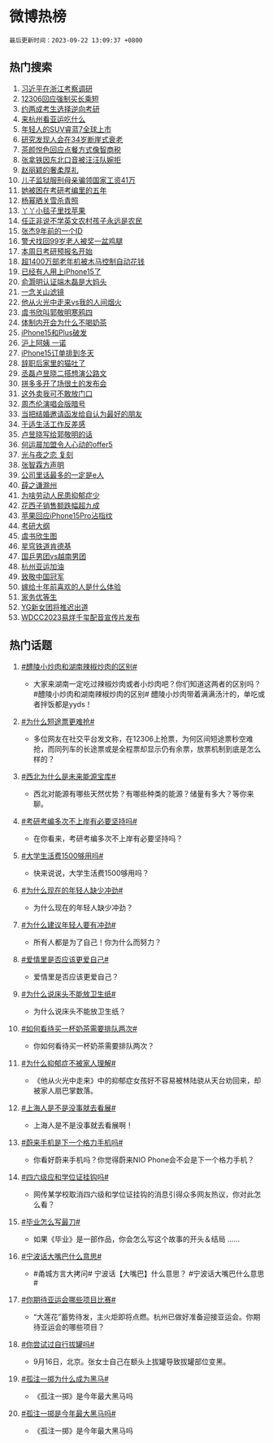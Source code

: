 # 微博热榜

`最后更新时间：2023-09-22 13:09:37 +0800`

## 热门搜索

1. [习近平在浙江考察调研](https://m.weibo.cn/search?containerid=100103type%3D1%26t%3D10%26q%3D%23%E4%B9%A0%E8%BF%91%E5%B9%B3%E5%9C%A8%E6%B5%99%E6%B1%9F%E8%80%83%E5%AF%9F%E8%B0%83%E7%A0%94%23&stream_entry_id=51&isnewpage=1&extparam=seat%3D1%26filter_type%3Drealtimehot%26q%3D%2523%25E4%25B9%25A0%25E8%25BF%2591%25E5%25B9%25B3%25E5%259C%25A8%25E6%25B5%2599%25E6%25B1%259F%25E8%2580%2583%25E5%25AF%259F%25E8%25B0%2583%25E7%25A0%2594%2523%26stream_entry_id%3D51%26dgr%3D0%26pos%3D0%26cate%3D10103%26c_type%3D51%26display_time%3D1695359376%26pre_seqid%3D1695359376412027379117)
1. [12306回应强制买长乘短](https://m.weibo.cn/search?containerid=100103type%3D1%26t%3D10%26q%3D%2312306%E5%9B%9E%E5%BA%94%E5%BC%BA%E5%88%B6%E4%B9%B0%E9%95%BF%E4%B9%98%E7%9F%AD%23&stream_entry_id=31&isnewpage=1&extparam=seat%3D1%26filter_type%3Drealtimehot%26flag%3D2%26cate%3D5001%26pos%3D0%26dgr%3D0%26c_type%3D31%26realpos%3D1%26lcate%3D5001%26stream_entry_id%3D31%26q%3D%252312306%25E5%259B%259E%25E5%25BA%2594%25E5%25BC%25BA%25E5%2588%25B6%25E4%25B9%25B0%25E9%2595%25BF%25E4%25B9%2598%25E7%259F%25AD%2523%26band_rank%3D1%26display_time%3D1695359376%26pre_seqid%3D1695359376412027379117)
1. [约两成考生选择逆向考研](https://m.weibo.cn/search?containerid=100103type%3D1%26t%3D10%26q%3D%23%E7%BA%A6%E4%B8%A4%E6%88%90%E8%80%83%E7%94%9F%E9%80%89%E6%8B%A9%E9%80%86%E5%90%91%E8%80%83%E7%A0%94%23&stream_entry_id=31&isnewpage=1&extparam=seat%3D1%26filter_type%3Drealtimehot%26flag%3D0%26cate%3D5001%26pos%3D1%26dgr%3D0%26c_type%3D31%26realpos%3D2%26lcate%3D5001%26stream_entry_id%3D31%26q%3D%2523%25E7%25BA%25A6%25E4%25B8%25A4%25E6%2588%2590%25E8%2580%2583%25E7%2594%259F%25E9%2580%2589%25E6%258B%25A9%25E9%2580%2586%25E5%2590%2591%25E8%2580%2583%25E7%25A0%2594%2523%26band_rank%3D2%26display_time%3D1695359376%26pre_seqid%3D1695359376412027379117)
1. [来杭州看亚运吃什么](https://m.weibo.cn/search?containerid=100103type%3D1%26t%3D10%26q%3D%23%E6%9D%A5%E6%9D%AD%E5%B7%9E%E7%9C%8B%E4%BA%9A%E8%BF%90%E5%90%83%E4%BB%80%E4%B9%88%23&stream_entry_id=31&isnewpage=1&extparam=seat%3D1%26filter_type%3Drealtimehot%26flag%3D0%26cate%3D5001%26pos%3D2%26dgr%3D0%26c_type%3D31%26realpos%3D3%26lcate%3D5001%26stream_entry_id%3D31%26q%3D%2523%25E6%259D%25A5%25E6%259D%25AD%25E5%25B7%259E%25E7%259C%258B%25E4%25BA%259A%25E8%25BF%2590%25E5%2590%2583%25E4%25BB%2580%25E4%25B9%2588%2523%26band_rank%3D3%26display_time%3D1695359376%26pre_seqid%3D1695359376412027379117)
1. [年轻人的SUV睿蓝7全球上市](https://m.weibo.cn/search?containerid=100103type%3D1%26t%3D10%26q%3D%23%E5%B9%B4%E8%BD%BB%E4%BA%BA%E7%9A%84SUV%E7%9D%BF%E8%93%9D7%E5%85%A8%E7%90%83%E4%B8%8A%E5%B8%82%23&stream_entry_id=31&isnewpage=1&extparam=seat%3D1%26filter_type%3Drealtimehot%26q%3D%2523%25E5%25B9%25B4%25E8%25BD%25BB%25E4%25BA%25BA%25E7%259A%2584SUV%25E7%259D%25BF%25E8%2593%259D7%25E5%2585%25A8%25E7%2590%2583%25E4%25B8%258A%25E5%25B8%2582%2523%26cate%3D5001%26is_ad_pos%3D1%26pos%3D3%26dgr%3D0%26c_type%3D31%26adid%3D204548%26lcate%3D5001%26topic_ad%3D1%26stream_entry_id%3D31%26band_rank%3D4%26display_time%3D1695359376%26pre_seqid%3D1695359376412027379117)
1. [研究发现人会在34岁断崖式衰老](https://m.weibo.cn/search?containerid=100103type%3D1%26t%3D10%26q%3D%23%E7%A0%94%E7%A9%B6%E5%8F%91%E7%8E%B0%E4%BA%BA%E4%BC%9A%E5%9C%A834%E5%B2%81%E6%96%AD%E5%B4%96%E5%BC%8F%E8%A1%B0%E8%80%81%23&stream_entry_id=31&isnewpage=1&extparam=seat%3D1%26filter_type%3Drealtimehot%26flag%3D1%26cate%3D5001%26pos%3D4%26dgr%3D0%26c_type%3D31%26realpos%3D4%26lcate%3D5001%26stream_entry_id%3D31%26q%3D%2523%25E7%25A0%2594%25E7%25A9%25B6%25E5%258F%2591%25E7%258E%25B0%25E4%25BA%25BA%25E4%25BC%259A%25E5%259C%25A834%25E5%25B2%2581%25E6%2596%25AD%25E5%25B4%2596%25E5%25BC%258F%25E8%25A1%25B0%25E8%2580%2581%2523%26band_rank%3D4%26display_time%3D1695359376%26pre_seqid%3D1695359376412027379117)
1. [茶颜悦色回应点餐方式像智商税](https://m.weibo.cn/search?containerid=100103type%3D1%26t%3D10%26q%3D%23%E8%8C%B6%E9%A2%9C%E6%82%A6%E8%89%B2%E5%9B%9E%E5%BA%94%E7%82%B9%E9%A4%90%E6%96%B9%E5%BC%8F%E5%83%8F%E6%99%BA%E5%95%86%E7%A8%8E%23&stream_entry_id=31&isnewpage=1&extparam=seat%3D1%26filter_type%3Drealtimehot%26flag%3D1%26cate%3D5001%26pos%3D5%26dgr%3D0%26c_type%3D31%26realpos%3D5%26lcate%3D5001%26stream_entry_id%3D31%26q%3D%2523%25E8%258C%25B6%25E9%25A2%259C%25E6%2582%25A6%25E8%2589%25B2%25E5%259B%259E%25E5%25BA%2594%25E7%2582%25B9%25E9%25A4%2590%25E6%2596%25B9%25E5%25BC%258F%25E5%2583%258F%25E6%2599%25BA%25E5%2595%2586%25E7%25A8%258E%2523%26band_rank%3D5%26display_time%3D1695359376%26pre_seqid%3D1695359376412027379117)
1. [张拿铁因东北口音被汪汪队婉拒](https://m.weibo.cn/search?containerid=100103type%3D1%26t%3D10%26q%3D%23%E5%BC%A0%E6%8B%BF%E9%93%81%E5%9B%A0%E4%B8%9C%E5%8C%97%E5%8F%A3%E9%9F%B3%E8%A2%AB%E6%B1%AA%E6%B1%AA%E9%98%9F%E5%A9%89%E6%8B%92%23&stream_entry_id=31&isnewpage=1&extparam=seat%3D1%26filter_type%3Drealtimehot%26flag%3D1%26cate%3D5001%26pos%3D6%26dgr%3D0%26c_type%3D31%26realpos%3D6%26lcate%3D5001%26stream_entry_id%3D31%26q%3D%2523%25E5%25BC%25A0%25E6%258B%25BF%25E9%2593%2581%25E5%259B%25A0%25E4%25B8%259C%25E5%258C%2597%25E5%258F%25A3%25E9%259F%25B3%25E8%25A2%25AB%25E6%25B1%25AA%25E6%25B1%25AA%25E9%2598%259F%25E5%25A9%2589%25E6%258B%2592%2523%26band_rank%3D6%26display_time%3D1695359376%26pre_seqid%3D1695359376412027379117)
1. [赵丽颖的奢柔厚礼](https://m.weibo.cn/search?containerid=100103type%3D1%26t%3D10%26q%3D%23%E8%B5%B5%E4%B8%BD%E9%A2%96%E7%9A%84%E5%A5%A2%E6%9F%94%E5%8E%9A%E7%A4%BC%23&stream_entry_id=31&isnewpage=1&extparam=seat%3D1%26filter_type%3Drealtimehot%26q%3D%2523%25E8%25B5%25B5%25E4%25B8%25BD%25E9%25A2%2596%25E7%259A%2584%25E5%25A5%25A2%25E6%259F%2594%25E5%258E%259A%25E7%25A4%25BC%2523%26cate%3D5001%26is_ad_pos%3D1%26pos%3D7%26dgr%3D0%26c_type%3D31%26adid%3D204245%26lcate%3D5001%26topic_ad%3D1%26stream_entry_id%3D31%26band_rank%3D7%26display_time%3D1695359376%26pre_seqid%3D1695359376412027379117)
1. [儿子监狱服刑母亲骗领国家工资41万](https://m.weibo.cn/search?containerid=100103type%3D1%26t%3D10%26q%3D%23%E5%84%BF%E5%AD%90%E7%9B%91%E7%8B%B1%E6%9C%8D%E5%88%91%E6%AF%8D%E4%BA%B2%E9%AA%97%E9%A2%86%E5%9B%BD%E5%AE%B6%E5%B7%A5%E8%B5%8441%E4%B8%87%23&stream_entry_id=31&isnewpage=1&extparam=seat%3D1%26filter_type%3Drealtimehot%26flag%3D2%26cate%3D5001%26pos%3D8%26dgr%3D0%26c_type%3D31%26realpos%3D7%26lcate%3D5001%26stream_entry_id%3D31%26q%3D%2523%25E5%2584%25BF%25E5%25AD%2590%25E7%259B%2591%25E7%258B%25B1%25E6%259C%258D%25E5%2588%2591%25E6%25AF%258D%25E4%25BA%25B2%25E9%25AA%2597%25E9%25A2%2586%25E5%259B%25BD%25E5%25AE%25B6%25E5%25B7%25A5%25E8%25B5%258441%25E4%25B8%2587%2523%26band_rank%3D7%26display_time%3D1695359376%26pre_seqid%3D1695359376412027379117)
1. [她被困在考研考编里的五年](https://m.weibo.cn/search?containerid=100103type%3D1%26t%3D10%26q%3D%23%E5%A5%B9%E8%A2%AB%E5%9B%B0%E5%9C%A8%E8%80%83%E7%A0%94%E8%80%83%E7%BC%96%E9%87%8C%E7%9A%84%E4%BA%94%E5%B9%B4%23&stream_entry_id=31&isnewpage=1&extparam=seat%3D1%26filter_type%3Drealtimehot%26flag%3D16%26cate%3D5001%26pos%3D9%26dgr%3D0%26c_type%3D31%26realpos%3D8%26lcate%3D5001%26stream_entry_id%3D31%26q%3D%2523%25E5%25A5%25B9%25E8%25A2%25AB%25E5%259B%25B0%25E5%259C%25A8%25E8%2580%2583%25E7%25A0%2594%25E8%2580%2583%25E7%25BC%2596%25E9%2587%258C%25E7%259A%2584%25E4%25BA%2594%25E5%25B9%25B4%2523%26band_rank%3D8%26display_time%3D1695359376%26pre_seqid%3D1695359376412027379117)
1. [杨幂晒关雪杀青照](https://m.weibo.cn/search?containerid=100103type%3D1%26t%3D10%26q%3D%23%E6%9D%A8%E5%B9%82%E6%99%92%E5%85%B3%E9%9B%AA%E6%9D%80%E9%9D%92%E7%85%A7%23&stream_entry_id=31&isnewpage=1&extparam=seat%3D1%26filter_type%3Drealtimehot%26flag%3D1%26cate%3D5001%26pos%3D10%26dgr%3D0%26c_type%3D31%26realpos%3D9%26lcate%3D5001%26stream_entry_id%3D31%26q%3D%2523%25E6%259D%25A8%25E5%25B9%2582%25E6%2599%2592%25E5%2585%25B3%25E9%259B%25AA%25E6%259D%2580%25E9%259D%2592%25E7%2585%25A7%2523%26band_rank%3D9%26display_time%3D1695359376%26pre_seqid%3D1695359376412027379117)
1. [丫丫小毯子里找苹果](https://m.weibo.cn/search?containerid=100103type%3D1%26t%3D10%26q%3D%23%E4%B8%AB%E4%B8%AB%E5%B0%8F%E6%AF%AF%E5%AD%90%E9%87%8C%E6%89%BE%E8%8B%B9%E6%9E%9C%23&stream_entry_id=31&isnewpage=1&extparam=seat%3D1%26filter_type%3Drealtimehot%26flag%3D32768%26cate%3D5001%26pos%3D11%26dgr%3D0%26c_type%3D31%26realpos%3D10%26lcate%3D5001%26stream_entry_id%3D31%26q%3D%2523%25E4%25B8%25AB%25E4%25B8%25AB%25E5%25B0%258F%25E6%25AF%25AF%25E5%25AD%2590%25E9%2587%258C%25E6%2589%25BE%25E8%258B%25B9%25E6%259E%259C%2523%26band_rank%3D10%26display_time%3D1695359376%26pre_seqid%3D1695359376412027379117)
1. [任正非说不学英文农村孩子永远是农民](https://m.weibo.cn/search?containerid=100103type%3D1%26t%3D10%26q%3D%23%E4%BB%BB%E6%AD%A3%E9%9D%9E%E8%AF%B4%E4%B8%8D%E5%AD%A6%E8%8B%B1%E6%96%87%E5%86%9C%E6%9D%91%E5%AD%A9%E5%AD%90%E6%B0%B8%E8%BF%9C%E6%98%AF%E5%86%9C%E6%B0%91%23&stream_entry_id=31&isnewpage=1&extparam=seat%3D1%26filter_type%3Drealtimehot%26flag%3D1%26cate%3D5001%26pos%3D12%26dgr%3D0%26c_type%3D31%26realpos%3D11%26lcate%3D5001%26stream_entry_id%3D31%26q%3D%2523%25E4%25BB%25BB%25E6%25AD%25A3%25E9%259D%259E%25E8%25AF%25B4%25E4%25B8%258D%25E5%25AD%25A6%25E8%258B%25B1%25E6%2596%2587%25E5%2586%259C%25E6%259D%2591%25E5%25AD%25A9%25E5%25AD%2590%25E6%25B0%25B8%25E8%25BF%259C%25E6%2598%25AF%25E5%2586%259C%25E6%25B0%2591%2523%26band_rank%3D11%26display_time%3D1695359376%26pre_seqid%3D1695359376412027379117)
1. [张杰9年前的一个ID](https://m.weibo.cn/search?containerid=100103type%3D1%26t%3D10%26q%3D%E5%BC%A0%E6%9D%B09%E5%B9%B4%E5%89%8D%E7%9A%84%E4%B8%80%E4%B8%AAID&stream_entry_id=31&isnewpage=1&extparam=seat%3D1%26filter_type%3Drealtimehot%26flag%3D1%26cate%3D5001%26pos%3D13%26dgr%3D0%26c_type%3D31%26realpos%3D12%26lcate%3D5001%26stream_entry_id%3D31%26q%3D%25E5%25BC%25A0%25E6%259D%25B09%25E5%25B9%25B4%25E5%2589%258D%25E7%259A%2584%25E4%25B8%2580%25E4%25B8%25AAID%26band_rank%3D12%26display_time%3D1695359376%26pre_seqid%3D1695359376412027379117)
1. [警犬找回99岁老人被奖一盆鸡腿](https://m.weibo.cn/search?containerid=100103type%3D1%26t%3D10%26q%3D%23%E8%AD%A6%E7%8A%AC%E6%89%BE%E5%9B%9E99%E5%B2%81%E8%80%81%E4%BA%BA%E8%A2%AB%E5%A5%96%E4%B8%80%E7%9B%86%E9%B8%A1%E8%85%BF%23&stream_entry_id=31&isnewpage=1&extparam=seat%3D1%26filter_type%3Drealtimehot%26flag%3D0%26cate%3D5001%26pos%3D14%26dgr%3D0%26c_type%3D31%26realpos%3D13%26lcate%3D5001%26stream_entry_id%3D31%26q%3D%2523%25E8%25AD%25A6%25E7%258A%25AC%25E6%2589%25BE%25E5%259B%259E99%25E5%25B2%2581%25E8%2580%2581%25E4%25BA%25BA%25E8%25A2%25AB%25E5%25A5%2596%25E4%25B8%2580%25E7%259B%2586%25E9%25B8%25A1%25E8%2585%25BF%2523%26band_rank%3D13%26display_time%3D1695359376%26pre_seqid%3D1695359376412027379117)
1. [本周日考研预报名开始](https://m.weibo.cn/search?containerid=100103type%3D1%26t%3D10%26q%3D%23%E6%9C%AC%E5%91%A8%E6%97%A5%E8%80%83%E7%A0%94%E9%A2%84%E6%8A%A5%E5%90%8D%E5%BC%80%E5%A7%8B%23&stream_entry_id=31&isnewpage=1&extparam=seat%3D1%26filter_type%3Drealtimehot%26flag%3D0%26cate%3D5001%26pos%3D15%26dgr%3D0%26c_type%3D31%26realpos%3D14%26lcate%3D5001%26stream_entry_id%3D31%26q%3D%2523%25E6%259C%25AC%25E5%2591%25A8%25E6%2597%25A5%25E8%2580%2583%25E7%25A0%2594%25E9%25A2%2584%25E6%258A%25A5%25E5%2590%258D%25E5%25BC%2580%25E5%25A7%258B%2523%26band_rank%3D14%26display_time%3D1695359376%26pre_seqid%3D1695359376412027379117)
1. [超1400万部老年机被木马控制自动花钱](https://m.weibo.cn/search?containerid=100103type%3D1%26t%3D10%26q%3D%23%E8%B6%851400%E4%B8%87%E9%83%A8%E8%80%81%E5%B9%B4%E6%9C%BA%E8%A2%AB%E6%9C%A8%E9%A9%AC%E6%8E%A7%E5%88%B6%E8%87%AA%E5%8A%A8%E8%8A%B1%E9%92%B1%23&stream_entry_id=31&isnewpage=1&extparam=seat%3D1%26filter_type%3Drealtimehot%26flag%3D0%26cate%3D5001%26pos%3D16%26dgr%3D0%26c_type%3D31%26realpos%3D15%26lcate%3D5001%26stream_entry_id%3D31%26q%3D%2523%25E8%25B6%25851400%25E4%25B8%2587%25E9%2583%25A8%25E8%2580%2581%25E5%25B9%25B4%25E6%259C%25BA%25E8%25A2%25AB%25E6%259C%25A8%25E9%25A9%25AC%25E6%258E%25A7%25E5%2588%25B6%25E8%2587%25AA%25E5%258A%25A8%25E8%258A%25B1%25E9%2592%25B1%2523%26band_rank%3D15%26display_time%3D1695359376%26pre_seqid%3D1695359376412027379117)
1. [已经有人用上iPhone15了](https://m.weibo.cn/search?containerid=100103type%3D1%26t%3D10%26q%3D%23%E5%B7%B2%E7%BB%8F%E6%9C%89%E4%BA%BA%E7%94%A8%E4%B8%8AiPhone15%E4%BA%86%23&stream_entry_id=31&isnewpage=1&extparam=seat%3D1%26filter_type%3Drealtimehot%26flag%3D0%26cate%3D5001%26pos%3D17%26dgr%3D0%26c_type%3D31%26realpos%3D16%26adid%3D205149%26lcate%3D5001%26stream_entry_id%3D31%26q%3D%2523%25E5%25B7%25B2%25E7%25BB%258F%25E6%259C%2589%25E4%25BA%25BA%25E7%2594%25A8%25E4%25B8%258AiPhone15%25E4%25BA%2586%2523%26band_rank%3D16%26display_time%3D1695359376%26pre_seqid%3D1695359376412027379117)
1. [俞灏明认证端木磊是大妈头](https://m.weibo.cn/search?containerid=100103type%3D1%26t%3D10%26q%3D%23%E4%BF%9E%E7%81%8F%E6%98%8E%E8%AE%A4%E8%AF%81%E7%AB%AF%E6%9C%A8%E7%A3%8A%E6%98%AF%E5%A4%A7%E5%A6%88%E5%A4%B4%23&stream_entry_id=31&isnewpage=1&extparam=seat%3D1%26filter_type%3Drealtimehot%26flag%3D2%26cate%3D5001%26pos%3D18%26dgr%3D0%26c_type%3D31%26realpos%3D17%26lcate%3D5001%26stream_entry_id%3D31%26q%3D%2523%25E4%25BF%259E%25E7%2581%258F%25E6%2598%258E%25E8%25AE%25A4%25E8%25AF%2581%25E7%25AB%25AF%25E6%259C%25A8%25E7%25A3%258A%25E6%2598%25AF%25E5%25A4%25A7%25E5%25A6%2588%25E5%25A4%25B4%2523%26band_rank%3D17%26display_time%3D1695359376%26pre_seqid%3D1695359376412027379117)
1. [一念关山滤镜](https://m.weibo.cn/search?containerid=100103type%3D1%26t%3D10%26q%3D%23%E4%B8%80%E5%BF%B5%E5%85%B3%E5%B1%B1%E6%BB%A4%E9%95%9C%23&stream_entry_id=31&isnewpage=1&extparam=seat%3D1%26filter_type%3Drealtimehot%26flag%3D1%26cate%3D5001%26pos%3D19%26dgr%3D0%26c_type%3D31%26realpos%3D18%26lcate%3D5001%26stream_entry_id%3D31%26q%3D%2523%25E4%25B8%2580%25E5%25BF%25B5%25E5%2585%25B3%25E5%25B1%25B1%25E6%25BB%25A4%25E9%2595%259C%2523%26band_rank%3D18%26display_time%3D1695359376%26pre_seqid%3D1695359376412027379117)
1. [他从火光中走来vs我的人间烟火](https://m.weibo.cn/search?containerid=100103type%3D1%26t%3D10%26q%3D%E4%BB%96%E4%BB%8E%E7%81%AB%E5%85%89%E4%B8%AD%E8%B5%B0%E6%9D%A5vs%E6%88%91%E7%9A%84%E4%BA%BA%E9%97%B4%E7%83%9F%E7%81%AB&stream_entry_id=31&isnewpage=1&extparam=seat%3D1%26filter_type%3Drealtimehot%26flag%3D1%26cate%3D5001%26pos%3D20%26dgr%3D0%26c_type%3D31%26realpos%3D19%26lcate%3D5001%26stream_entry_id%3D31%26q%3D%25E4%25BB%2596%25E4%25BB%258E%25E7%2581%25AB%25E5%2585%2589%25E4%25B8%25AD%25E8%25B5%25B0%25E6%259D%25A5vs%25E6%2588%2591%25E7%259A%2584%25E4%25BA%25BA%25E9%2597%25B4%25E7%2583%259F%25E7%2581%25AB%26band_rank%3D19%26display_time%3D1695359376%26pre_seqid%3D1695359376412027379117)
1. [虞书欣叫郭敬明寒鸦四](https://m.weibo.cn/search?containerid=100103type%3D1%26t%3D10%26q%3D%23%E8%99%9E%E4%B9%A6%E6%AC%A3%E5%8F%AB%E9%83%AD%E6%95%AC%E6%98%8E%E5%AF%92%E9%B8%A6%E5%9B%9B%23&stream_entry_id=31&isnewpage=1&extparam=seat%3D1%26filter_type%3Drealtimehot%26flag%3D1%26cate%3D5001%26pos%3D21%26dgr%3D0%26c_type%3D31%26realpos%3D20%26lcate%3D5001%26stream_entry_id%3D31%26q%3D%2523%25E8%2599%259E%25E4%25B9%25A6%25E6%25AC%25A3%25E5%258F%25AB%25E9%2583%25AD%25E6%2595%25AC%25E6%2598%258E%25E5%25AF%2592%25E9%25B8%25A6%25E5%259B%259B%2523%26band_rank%3D20%26display_time%3D1695359376%26pre_seqid%3D1695359376412027379117)
1. [体制内开会为什么不喝奶茶](https://m.weibo.cn/search?containerid=100103type%3D1%26t%3D10%26q%3D%23%E4%BD%93%E5%88%B6%E5%86%85%E5%BC%80%E4%BC%9A%E4%B8%BA%E4%BB%80%E4%B9%88%E4%B8%8D%E5%96%9D%E5%A5%B6%E8%8C%B6%23&stream_entry_id=31&isnewpage=1&extparam=seat%3D1%26filter_type%3Drealtimehot%26flag%3D0%26cate%3D5001%26pos%3D22%26dgr%3D0%26c_type%3D31%26realpos%3D21%26lcate%3D5001%26stream_entry_id%3D31%26q%3D%2523%25E4%25BD%2593%25E5%2588%25B6%25E5%2586%2585%25E5%25BC%2580%25E4%25BC%259A%25E4%25B8%25BA%25E4%25BB%2580%25E4%25B9%2588%25E4%25B8%258D%25E5%2596%259D%25E5%25A5%25B6%25E8%258C%25B6%2523%26band_rank%3D21%26display_time%3D1695359376%26pre_seqid%3D1695359376412027379117)
1. [iPhone15和Plus破发](https://m.weibo.cn/search?containerid=100103type%3D1%26t%3D10%26q%3D%23iPhone15%E5%92%8CPlus%E7%A0%B4%E5%8F%91%23&stream_entry_id=31&isnewpage=1&extparam=seat%3D1%26filter_type%3Drealtimehot%26flag%3D0%26cate%3D5001%26pos%3D23%26dgr%3D0%26c_type%3D31%26realpos%3D22%26lcate%3D5001%26stream_entry_id%3D31%26q%3D%2523iPhone15%25E5%2592%258CPlus%25E7%25A0%25B4%25E5%258F%2591%2523%26band_rank%3D22%26display_time%3D1695359376%26pre_seqid%3D1695359376412027379117)
1. [沪上阿姨 一诺](https://m.weibo.cn/search?containerid=100103type%3D1%26t%3D10%26q%3D%E6%B2%AA%E4%B8%8A%E9%98%BF%E5%A7%A8+%E4%B8%80%E8%AF%BA&stream_entry_id=31&isnewpage=1&extparam=seat%3D1%26filter_type%3Drealtimehot%26flag%3D0%26cate%3D5001%26pos%3D24%26dgr%3D0%26c_type%3D31%26realpos%3D23%26lcate%3D5001%26stream_entry_id%3D31%26q%3D%25E6%25B2%25AA%25E4%25B8%258A%25E9%2598%25BF%25E5%25A7%25A8%2520%25E4%25B8%2580%25E8%25AF%25BA%26band_rank%3D23%26display_time%3D1695359376%26pre_seqid%3D1695359376412027379117)
1. [iPhone15订单排到冬天](https://m.weibo.cn/search?containerid=100103type%3D1%26t%3D10%26q%3D%23iPhone15%E8%AE%A2%E5%8D%95%E6%8E%92%E5%88%B0%E5%86%AC%E5%A4%A9%23&stream_entry_id=31&isnewpage=1&extparam=seat%3D1%26filter_type%3Drealtimehot%26flag%3D1%26cate%3D5001%26pos%3D25%26dgr%3D0%26c_type%3D31%26realpos%3D24%26lcate%3D5001%26stream_entry_id%3D31%26q%3D%2523iPhone15%25E8%25AE%25A2%25E5%258D%2595%25E6%258E%2592%25E5%2588%25B0%25E5%2586%25AC%25E5%25A4%25A9%2523%26band_rank%3D24%26display_time%3D1695359376%26pre_seqid%3D1695359376412027379117)
1. [辞职后家里的猫吐了](https://m.weibo.cn/search?containerid=100103type%3D1%26t%3D10%26q%3D%E8%BE%9E%E8%81%8C%E5%90%8E%E5%AE%B6%E9%87%8C%E7%9A%84%E7%8C%AB%E5%90%90%E4%BA%86&stream_entry_id=31&isnewpage=1&extparam=seat%3D1%26filter_type%3Drealtimehot%26flag%3D0%26cate%3D5001%26pos%3D26%26dgr%3D0%26c_type%3D31%26realpos%3D25%26lcate%3D5001%26stream_entry_id%3D31%26q%3D%25E8%25BE%259E%25E8%2581%258C%25E5%2590%258E%25E5%25AE%25B6%25E9%2587%258C%25E7%259A%2584%25E7%258C%25AB%25E5%2590%2590%25E4%25BA%2586%26band_rank%3D25%26display_time%3D1695359376%26pre_seqid%3D1695359376412027379117)
1. [丞磊卢昱晓二搭想演公路文](https://m.weibo.cn/search?containerid=100103type%3D1%26t%3D10%26q%3D%23%E4%B8%9E%E7%A3%8A%E5%8D%A2%E6%98%B1%E6%99%93%E4%BA%8C%E6%90%AD%E6%83%B3%E6%BC%94%E5%85%AC%E8%B7%AF%E6%96%87%23&stream_entry_id=31&isnewpage=1&extparam=seat%3D1%26filter_type%3Drealtimehot%26flag%3D1%26cate%3D5001%26pos%3D27%26dgr%3D0%26c_type%3D31%26realpos%3D26%26lcate%3D5001%26stream_entry_id%3D31%26q%3D%2523%25E4%25B8%259E%25E7%25A3%258A%25E5%258D%25A2%25E6%2598%25B1%25E6%2599%2593%25E4%25BA%258C%25E6%2590%25AD%25E6%2583%25B3%25E6%25BC%2594%25E5%2585%25AC%25E8%25B7%25AF%25E6%2596%2587%2523%26band_rank%3D26%26display_time%3D1695359376%26pre_seqid%3D1695359376412027379117)
1. [拼多多开了场很土的发布会](https://m.weibo.cn/search?containerid=100103type%3D1%26t%3D10%26q%3D%23%E6%8B%BC%E5%A4%9A%E5%A4%9A%E5%BC%80%E4%BA%86%E5%9C%BA%E5%BE%88%E5%9C%9F%E7%9A%84%E5%8F%91%E5%B8%83%E4%BC%9A%23&stream_entry_id=31&isnewpage=1&extparam=seat%3D1%26filter_type%3Drealtimehot%26flag%3D0%26cate%3D5001%26pos%3D28%26dgr%3D0%26c_type%3D31%26realpos%3D27%26lcate%3D5001%26stream_entry_id%3D31%26q%3D%2523%25E6%258B%25BC%25E5%25A4%259A%25E5%25A4%259A%25E5%25BC%2580%25E4%25BA%2586%25E5%259C%25BA%25E5%25BE%2588%25E5%259C%259F%25E7%259A%2584%25E5%258F%2591%25E5%25B8%2583%25E4%25BC%259A%2523%26band_rank%3D27%26display_time%3D1695359376%26pre_seqid%3D1695359376412027379117)
1. [这外卖我可不敢放门口](https://m.weibo.cn/search?containerid=100103type%3D1%26t%3D10%26q%3D%23%E8%BF%99%E5%A4%96%E5%8D%96%E6%88%91%E5%8F%AF%E4%B8%8D%E6%95%A2%E6%94%BE%E9%97%A8%E5%8F%A3%23&stream_entry_id=31&isnewpage=1&extparam=seat%3D1%26filter_type%3Drealtimehot%26flag%3D1%26cate%3D5001%26pos%3D29%26dgr%3D0%26c_type%3D31%26realpos%3D28%26lcate%3D5001%26stream_entry_id%3D31%26q%3D%2523%25E8%25BF%2599%25E5%25A4%2596%25E5%258D%2596%25E6%2588%2591%25E5%258F%25AF%25E4%25B8%258D%25E6%2595%25A2%25E6%2594%25BE%25E9%2597%25A8%25E5%258F%25A3%2523%26band_rank%3D28%26display_time%3D1695359376%26pre_seqid%3D1695359376412027379117)
1. [周杰伦演唱会版暗号](https://m.weibo.cn/search?containerid=100103type%3D1%26t%3D10%26q%3D%E5%91%A8%E6%9D%B0%E4%BC%A6%E6%BC%94%E5%94%B1%E4%BC%9A%E7%89%88%E6%9A%97%E5%8F%B7&stream_entry_id=31&isnewpage=1&extparam=seat%3D1%26filter_type%3Drealtimehot%26flag%3D1%26cate%3D5001%26pos%3D30%26dgr%3D0%26c_type%3D31%26realpos%3D29%26lcate%3D5001%26stream_entry_id%3D31%26q%3D%25E5%2591%25A8%25E6%259D%25B0%25E4%25BC%25A6%25E6%25BC%2594%25E5%2594%25B1%25E4%25BC%259A%25E7%2589%2588%25E6%259A%2597%25E5%258F%25B7%26band_rank%3D29%26display_time%3D1695359376%26pre_seqid%3D1695359376412027379117)
1. [当把结婚邀请函发给自认为最好的朋友](https://m.weibo.cn/search?containerid=100103type%3D1%26t%3D10%26q%3D%E5%BD%93%E6%8A%8A%E7%BB%93%E5%A9%9A%E9%82%80%E8%AF%B7%E5%87%BD%E5%8F%91%E7%BB%99%E8%87%AA%E8%AE%A4%E4%B8%BA%E6%9C%80%E5%A5%BD%E7%9A%84%E6%9C%8B%E5%8F%8B&stream_entry_id=31&isnewpage=1&extparam=seat%3D1%26filter_type%3Drealtimehot%26flag%3D0%26cate%3D5001%26pos%3D31%26dgr%3D0%26c_type%3D31%26realpos%3D30%26lcate%3D5001%26stream_entry_id%3D31%26q%3D%25E5%25BD%2593%25E6%258A%258A%25E7%25BB%2593%25E5%25A9%259A%25E9%2582%2580%25E8%25AF%25B7%25E5%2587%25BD%25E5%258F%2591%25E7%25BB%2599%25E8%2587%25AA%25E8%25AE%25A4%25E4%25B8%25BA%25E6%259C%2580%25E5%25A5%25BD%25E7%259A%2584%25E6%259C%258B%25E5%258F%258B%26band_rank%3D30%26display_time%3D1695359376%26pre_seqid%3D1695359376412027379117)
1. [于适生活工作反差感](https://m.weibo.cn/search?containerid=100103type%3D1%26t%3D10%26q%3D%23%E4%BA%8E%E9%80%82%E7%94%9F%E6%B4%BB%E5%B7%A5%E4%BD%9C%E5%8F%8D%E5%B7%AE%E6%84%9F%23&stream_entry_id=31&isnewpage=1&extparam=seat%3D1%26filter_type%3Drealtimehot%26flag%3D0%26cate%3D5001%26pos%3D32%26dgr%3D0%26c_type%3D31%26realpos%3D31%26adid%3D204723%26lcate%3D5001%26stream_entry_id%3D31%26q%3D%2523%25E4%25BA%258E%25E9%2580%2582%25E7%2594%259F%25E6%25B4%25BB%25E5%25B7%25A5%25E4%25BD%259C%25E5%258F%258D%25E5%25B7%25AE%25E6%2584%259F%2523%26band_rank%3D31%26display_time%3D1695359376%26pre_seqid%3D1695359376412027379117)
1. [卢昱晓写给郭敬明的话](https://m.weibo.cn/search?containerid=100103type%3D1%26t%3D10%26q%3D%23%E5%8D%A2%E6%98%B1%E6%99%93%E5%86%99%E7%BB%99%E9%83%AD%E6%95%AC%E6%98%8E%E7%9A%84%E8%AF%9D%23&stream_entry_id=31&isnewpage=1&extparam=seat%3D1%26filter_type%3Drealtimehot%26flag%3D1%26cate%3D5001%26pos%3D33%26dgr%3D0%26c_type%3D31%26realpos%3D32%26lcate%3D5001%26stream_entry_id%3D31%26q%3D%2523%25E5%258D%25A2%25E6%2598%25B1%25E6%2599%2593%25E5%2586%2599%25E7%25BB%2599%25E9%2583%25AD%25E6%2595%25AC%25E6%2598%258E%25E7%259A%2584%25E8%25AF%259D%2523%26band_rank%3D32%26display_time%3D1695359376%26pre_seqid%3D1695359376412027379117)
1. [何运晨加盟令人心动的offer5](https://m.weibo.cn/search?containerid=100103type%3D1%26t%3D10%26q%3D%23%E4%BD%95%E8%BF%90%E6%99%A8%E5%8A%A0%E7%9B%9F%E4%BB%A4%E4%BA%BA%E5%BF%83%E5%8A%A8%E7%9A%84offer5%23&stream_entry_id=31&isnewpage=1&extparam=seat%3D1%26filter_type%3Drealtimehot%26flag%3D1%26cate%3D5001%26pos%3D34%26dgr%3D0%26c_type%3D31%26realpos%3D33%26lcate%3D5001%26stream_entry_id%3D31%26q%3D%2523%25E4%25BD%2595%25E8%25BF%2590%25E6%2599%25A8%25E5%258A%25A0%25E7%259B%259F%25E4%25BB%25A4%25E4%25BA%25BA%25E5%25BF%2583%25E5%258A%25A8%25E7%259A%2584offer5%2523%26band_rank%3D33%26display_time%3D1695359376%26pre_seqid%3D1695359376412027379117)
1. [光与夜之恋 复刻](https://m.weibo.cn/search?containerid=100103type%3D1%26t%3D10%26q%3D%E5%85%89%E4%B8%8E%E5%A4%9C%E4%B9%8B%E6%81%8B+%E5%A4%8D%E5%88%BB&stream_entry_id=31&isnewpage=1&extparam=seat%3D1%26filter_type%3Drealtimehot%26flag%3D1%26cate%3D5001%26pos%3D35%26dgr%3D0%26c_type%3D31%26realpos%3D34%26lcate%3D5001%26stream_entry_id%3D31%26q%3D%25E5%2585%2589%25E4%25B8%258E%25E5%25A4%259C%25E4%25B9%258B%25E6%2581%258B%2520%25E5%25A4%258D%25E5%2588%25BB%26band_rank%3D34%26display_time%3D1695359376%26pre_seqid%3D1695359376412027379117)
1. [张智霖方声明](https://m.weibo.cn/search?containerid=100103type%3D1%26t%3D10%26q%3D%23%E5%BC%A0%E6%99%BA%E9%9C%96%E6%96%B9%E5%A3%B0%E6%98%8E%23&stream_entry_id=31&isnewpage=1&extparam=seat%3D1%26filter_type%3Drealtimehot%26flag%3D0%26cate%3D5001%26pos%3D36%26dgr%3D0%26c_type%3D31%26realpos%3D35%26lcate%3D5001%26stream_entry_id%3D31%26q%3D%2523%25E5%25BC%25A0%25E6%2599%25BA%25E9%259C%2596%25E6%2596%25B9%25E5%25A3%25B0%25E6%2598%258E%2523%26band_rank%3D35%26display_time%3D1695359376%26pre_seqid%3D1695359376412027379117)
1. [公司里话最多的一定是e人](https://m.weibo.cn/search?containerid=100103type%3D1%26t%3D10%26q%3D%23%E5%85%AC%E5%8F%B8%E9%87%8C%E8%AF%9D%E6%9C%80%E5%A4%9A%E7%9A%84%E4%B8%80%E5%AE%9A%E6%98%AFe%E4%BA%BA%23&stream_entry_id=31&isnewpage=1&extparam=seat%3D1%26filter_type%3Drealtimehot%26flag%3D1%26cate%3D5001%26pos%3D37%26dgr%3D0%26c_type%3D31%26realpos%3D36%26lcate%3D5001%26stream_entry_id%3D31%26q%3D%2523%25E5%2585%25AC%25E5%258F%25B8%25E9%2587%258C%25E8%25AF%259D%25E6%259C%2580%25E5%25A4%259A%25E7%259A%2584%25E4%25B8%2580%25E5%25AE%259A%25E6%2598%25AFe%25E4%25BA%25BA%2523%26band_rank%3D36%26display_time%3D1695359376%26pre_seqid%3D1695359376412027379117)
1. [薛之谦滁州](https://m.weibo.cn/search?containerid=100103type%3D1%26t%3D10%26q%3D%E8%96%9B%E4%B9%8B%E8%B0%A6%E6%BB%81%E5%B7%9E&stream_entry_id=31&isnewpage=1&extparam=seat%3D1%26filter_type%3Drealtimehot%26flag%3D0%26cate%3D5001%26pos%3D38%26dgr%3D0%26c_type%3D31%26realpos%3D37%26lcate%3D5001%26stream_entry_id%3D31%26q%3D%25E8%2596%259B%25E4%25B9%258B%25E8%25B0%25A6%25E6%25BB%2581%25E5%25B7%259E%26band_rank%3D37%26display_time%3D1695359376%26pre_seqid%3D1695359376412027379117)
1. [为啥劳动人民患抑郁症少](https://m.weibo.cn/search?containerid=100103type%3D1%26t%3D10%26q%3D%E4%B8%BA%E5%95%A5%E5%8A%B3%E5%8A%A8%E4%BA%BA%E6%B0%91%E6%82%A3%E6%8A%91%E9%83%81%E7%97%87%E5%B0%91&stream_entry_id=31&isnewpage=1&extparam=seat%3D1%26filter_type%3Drealtimehot%26flag%3D1%26cate%3D5001%26pos%3D39%26dgr%3D0%26c_type%3D31%26realpos%3D38%26lcate%3D5001%26stream_entry_id%3D31%26q%3D%25E4%25B8%25BA%25E5%2595%25A5%25E5%258A%25B3%25E5%258A%25A8%25E4%25BA%25BA%25E6%25B0%2591%25E6%2582%25A3%25E6%258A%2591%25E9%2583%2581%25E7%2597%2587%25E5%25B0%2591%26band_rank%3D38%26display_time%3D1695359376%26pre_seqid%3D1695359376412027379117)
1. [花西子销售额跌幅超九成](https://m.weibo.cn/search?containerid=100103type%3D1%26t%3D10%26q%3D%23%E8%8A%B1%E8%A5%BF%E5%AD%90%E9%94%80%E5%94%AE%E9%A2%9D%E8%B7%8C%E5%B9%85%E8%B6%85%E4%B9%9D%E6%88%90%23&stream_entry_id=31&isnewpage=1&extparam=seat%3D1%26filter_type%3Drealtimehot%26flag%3D0%26cate%3D5001%26pos%3D40%26dgr%3D0%26c_type%3D31%26realpos%3D39%26lcate%3D5001%26stream_entry_id%3D31%26q%3D%2523%25E8%258A%25B1%25E8%25A5%25BF%25E5%25AD%2590%25E9%2594%2580%25E5%2594%25AE%25E9%25A2%259D%25E8%25B7%258C%25E5%25B9%2585%25E8%25B6%2585%25E4%25B9%259D%25E6%2588%2590%2523%26band_rank%3D39%26display_time%3D1695359376%26pre_seqid%3D1695359376412027379117)
1. [苹果回应iPhone15Pro沾指纹](https://m.weibo.cn/search?containerid=100103type%3D1%26t%3D10%26q%3D%23%E8%8B%B9%E6%9E%9C%E5%9B%9E%E5%BA%94iPhone15Pro%E6%B2%BE%E6%8C%87%E7%BA%B9%23&stream_entry_id=31&isnewpage=1&extparam=seat%3D1%26filter_type%3Drealtimehot%26flag%3D0%26cate%3D5001%26pos%3D41%26dgr%3D0%26c_type%3D31%26realpos%3D40%26lcate%3D5001%26stream_entry_id%3D31%26q%3D%2523%25E8%258B%25B9%25E6%259E%259C%25E5%259B%259E%25E5%25BA%2594iPhone15Pro%25E6%25B2%25BE%25E6%258C%2587%25E7%25BA%25B9%2523%26band_rank%3D40%26display_time%3D1695359376%26pre_seqid%3D1695359376412027379117)
1. [考研大纲](https://m.weibo.cn/search?containerid=100103type%3D1%26t%3D10%26q%3D%E8%80%83%E7%A0%94%E5%A4%A7%E7%BA%B2&stream_entry_id=31&isnewpage=1&extparam=seat%3D1%26filter_type%3Drealtimehot%26flag%3D0%26cate%3D5001%26pos%3D42%26dgr%3D0%26c_type%3D31%26realpos%3D41%26lcate%3D5001%26stream_entry_id%3D31%26q%3D%25E8%2580%2583%25E7%25A0%2594%25E5%25A4%25A7%25E7%25BA%25B2%26band_rank%3D41%26display_time%3D1695359376%26pre_seqid%3D1695359376412027379117)
1. [虞书欣生图](https://m.weibo.cn/search?containerid=100103type%3D1%26t%3D10%26q%3D%E8%99%9E%E4%B9%A6%E6%AC%A3%E7%94%9F%E5%9B%BE&stream_entry_id=31&isnewpage=1&extparam=seat%3D1%26filter_type%3Drealtimehot%26flag%3D0%26cate%3D5001%26pos%3D43%26dgr%3D0%26c_type%3D31%26realpos%3D42%26lcate%3D5001%26stream_entry_id%3D31%26q%3D%25E8%2599%259E%25E4%25B9%25A6%25E6%25AC%25A3%25E7%2594%259F%25E5%259B%25BE%26band_rank%3D42%26display_time%3D1695359376%26pre_seqid%3D1695359376412027379117)
1. [星穹铁道肯德基](https://m.weibo.cn/search?containerid=100103type%3D1%26t%3D10%26q%3D%23%E6%98%9F%E7%A9%B9%E9%93%81%E9%81%93%E8%82%AF%E5%BE%B7%E5%9F%BA%23&stream_entry_id=31&isnewpage=1&extparam=seat%3D1%26filter_type%3Drealtimehot%26flag%3D0%26cate%3D5001%26pos%3D44%26dgr%3D0%26c_type%3D31%26realpos%3D43%26lcate%3D5001%26stream_entry_id%3D31%26q%3D%2523%25E6%2598%259F%25E7%25A9%25B9%25E9%2593%2581%25E9%2581%2593%25E8%2582%25AF%25E5%25BE%25B7%25E5%259F%25BA%2523%26band_rank%3D43%26display_time%3D1695359376%26pre_seqid%3D1695359376412027379117)
1. [国乒男团vs越南男团](https://m.weibo.cn/search?containerid=100103type%3D1%26t%3D10%26q%3D%23%E5%9B%BD%E4%B9%92%E7%94%B7%E5%9B%A2vs%E8%B6%8A%E5%8D%97%E7%94%B7%E5%9B%A2%23&stream_entry_id=31&isnewpage=1&extparam=seat%3D1%26filter_type%3Drealtimehot%26flag%3D1%26cate%3D5001%26pos%3D45%26dgr%3D0%26c_type%3D31%26realpos%3D44%26lcate%3D5001%26stream_entry_id%3D31%26q%3D%2523%25E5%259B%25BD%25E4%25B9%2592%25E7%2594%25B7%25E5%259B%25A2vs%25E8%25B6%258A%25E5%258D%2597%25E7%2594%25B7%25E5%259B%25A2%2523%26band_rank%3D44%26display_time%3D1695359376%26pre_seqid%3D1695359376412027379117)
1. [杭州亚运加油](https://m.weibo.cn/search?containerid=100103type%3D1%26t%3D10%26q%3D%23%E6%9D%AD%E5%B7%9E%E4%BA%9A%E8%BF%90%E5%8A%A0%E6%B2%B9%23&stream_entry_id=31&isnewpage=1&extparam=seat%3D1%26filter_type%3Drealtimehot%26flag%3D32768%26cate%3D5001%26pos%3D46%26dgr%3D0%26c_type%3D31%26realpos%3D45%26lcate%3D5001%26stream_entry_id%3D31%26q%3D%2523%25E6%259D%25AD%25E5%25B7%259E%25E4%25BA%259A%25E8%25BF%2590%25E5%258A%25A0%25E6%25B2%25B9%2523%26band_rank%3D45%26display_time%3D1695359376%26pre_seqid%3D1695359376412027379117)
1. [致敬中国冠军](https://m.weibo.cn/search?containerid=100103type%3D1%26t%3D10%26q%3D%23%E8%87%B4%E6%95%AC%E4%B8%AD%E5%9B%BD%E5%86%A0%E5%86%9B%23&stream_entry_id=31&isnewpage=1&extparam=seat%3D1%26filter_type%3Drealtimehot%26flag%3D0%26cate%3D5001%26pos%3D47%26dgr%3D0%26c_type%3D31%26realpos%3D46%26adid%3D205091%26lcate%3D5001%26stream_entry_id%3D31%26q%3D%2523%25E8%2587%25B4%25E6%2595%25AC%25E4%25B8%25AD%25E5%259B%25BD%25E5%2586%25A0%25E5%2586%259B%2523%26band_rank%3D46%26display_time%3D1695359376%26pre_seqid%3D1695359376412027379117)
1. [嫁给十年前喜欢的人是什么体验](https://m.weibo.cn/search?containerid=100103type%3D1%26t%3D10%26q%3D%23%E5%AB%81%E7%BB%99%E5%8D%81%E5%B9%B4%E5%89%8D%E5%96%9C%E6%AC%A2%E7%9A%84%E4%BA%BA%E6%98%AF%E4%BB%80%E4%B9%88%E4%BD%93%E9%AA%8C%23&stream_entry_id=31&isnewpage=1&extparam=seat%3D1%26filter_type%3Drealtimehot%26flag%3D0%26cate%3D5001%26pos%3D48%26dgr%3D0%26c_type%3D31%26realpos%3D47%26lcate%3D5001%26stream_entry_id%3D31%26q%3D%2523%25E5%25AB%2581%25E7%25BB%2599%25E5%258D%2581%25E5%25B9%25B4%25E5%2589%258D%25E5%2596%259C%25E6%25AC%25A2%25E7%259A%2584%25E4%25BA%25BA%25E6%2598%25AF%25E4%25BB%2580%25E4%25B9%2588%25E4%25BD%2593%25E9%25AA%258C%2523%26band_rank%3D47%26display_time%3D1695359376%26pre_seqid%3D1695359376412027379117)
1. [家务优等生](https://m.weibo.cn/search?containerid=100103type%3D1%26t%3D10%26q%3D%E5%AE%B6%E5%8A%A1%E4%BC%98%E7%AD%89%E7%94%9F&stream_entry_id=31&isnewpage=1&extparam=seat%3D1%26filter_type%3Drealtimehot%26flag%3D1%26cate%3D5001%26pos%3D49%26dgr%3D0%26c_type%3D31%26realpos%3D48%26lcate%3D5001%26stream_entry_id%3D31%26q%3D%25E5%25AE%25B6%25E5%258A%25A1%25E4%25BC%2598%25E7%25AD%2589%25E7%2594%259F%26band_rank%3D48%26display_time%3D1695359376%26pre_seqid%3D1695359376412027379117)
1. [YG新女团将推迟出道](https://m.weibo.cn/search?containerid=100103type%3D1%26t%3D10%26q%3D%23YG%E6%96%B0%E5%A5%B3%E5%9B%A2%E5%B0%86%E6%8E%A8%E8%BF%9F%E5%87%BA%E9%81%93%23&stream_entry_id=31&isnewpage=1&extparam=seat%3D1%26filter_type%3Drealtimehot%26flag%3D0%26cate%3D5001%26pos%3D50%26dgr%3D0%26c_type%3D31%26realpos%3D49%26lcate%3D5001%26stream_entry_id%3D31%26q%3D%2523YG%25E6%2596%25B0%25E5%25A5%25B3%25E5%259B%25A2%25E5%25B0%2586%25E6%258E%25A8%25E8%25BF%259F%25E5%2587%25BA%25E9%2581%2593%2523%26band_rank%3D49%26display_time%3D1695359376%26pre_seqid%3D1695359376412027379117)
1. [WDCC2023易烊千玺配音宣传片发布](https://m.weibo.cn/search?containerid=100103type%3D1%26t%3D10%26q%3D%23WDCC2023%E6%98%93%E7%83%8A%E5%8D%83%E7%8E%BA%E9%85%8D%E9%9F%B3%E5%AE%A3%E4%BC%A0%E7%89%87%E5%8F%91%E5%B8%83%23&stream_entry_id=31&isnewpage=1&extparam=seat%3D1%26filter_type%3Drealtimehot%26flag%3D1%26cate%3D5001%26pos%3D51%26dgr%3D0%26c_type%3D31%26realpos%3D50%26lcate%3D5001%26stream_entry_id%3D31%26q%3D%2523WDCC2023%25E6%2598%2593%25E7%2583%258A%25E5%258D%2583%25E7%258E%25BA%25E9%2585%258D%25E9%259F%25B3%25E5%25AE%25A3%25E4%25BC%25A0%25E7%2589%2587%25E5%258F%2591%25E5%25B8%2583%2523%26band_rank%3D50%26display_time%3D1695359376%26pre_seqid%3D1695359376412027379117)

## 热门话题

1. [#醴陵小炒肉和湖南辣椒炒肉的区别#](https://m.weibo.cn/search?containerid=231522type%3D1%26t%3D10%26q%3D%23%E9%86%B4%E9%99%B5%E5%B0%8F%E7%82%92%E8%82%89%E5%92%8C%E6%B9%96%E5%8D%97%E8%BE%A3%E6%A4%92%E7%82%92%E8%82%89%E7%9A%84%E5%8C%BA%E5%88%AB%23&stream_entry_id=128&isnewpage=1&extparam=seat%3D1%26cate%3D5004%26dgr%3D0%26unitid%3D1695353578737%26pos%3D1-0-0%26c_type%3D128%26lcate%3D5004%26display_time%3D1695359377%26pre_seqid%3D1695359377264019712155)
    - 大家来湖南一定吃过辣椒炒肉或者小炒肉吧？你们知道这两者的区别吗？#醴陵小炒肉和湖南辣椒炒肉的区别# 醴陵小炒肉带着满满汤汁的，单吃或者拌饭都是yyds！

1. [#为什么短途票更难抢#](https://m.weibo.cn/search?containerid=231522type%3D1%26t%3D10%26q%3D%23%E4%B8%BA%E4%BB%80%E4%B9%88%E7%9F%AD%E9%80%94%E7%A5%A8%E6%9B%B4%E9%9A%BE%E6%8A%A2%23&stream_entry_id=128&isnewpage=1&extparam=seat%3D1%26cate%3D5004%26dgr%3D0%26unitid%3D1695348156171%26pos%3D1-0-1%26c_type%3D128%26lcate%3D5004%26display_time%3D1695359377%26pre_seqid%3D1695359377264019712155)
    - 多位网友在社交平台发文称，在12306上抢票，为何区间短途票秒空难抢，而同列车的长途票或是全程票却显示仍有余票，放票机制到底是怎么样的？

1. [#西北为什么是未来能源宝库#](https://m.weibo.cn/search?containerid=231522type%3D1%26t%3D10%26q%3D%23%E8%A5%BF%E5%8C%97%E4%B8%BA%E4%BB%80%E4%B9%88%E6%98%AF%E6%9C%AA%E6%9D%A5%E8%83%BD%E6%BA%90%E5%AE%9D%E5%BA%93%23&stream_entry_id=128&isnewpage=1&extparam=seat%3D1%26cate%3D5004%26dgr%3D0%26unitid%3D1695263306043%26pos%3D1-0-2%26c_type%3D128%26lcate%3D5004%26display_time%3D1695359377%26pre_seqid%3D1695359377264019712155)
    - 西北对能源有哪些天然优势？有哪些种类的能源？储量有多大？等你来聊。

1. [#考研考编多次不上岸有必要坚持吗#](https://m.weibo.cn/search?containerid=231522type%3D1%26t%3D10%26q%3D%23%E8%80%83%E7%A0%94%E8%80%83%E7%BC%96%E5%A4%9A%E6%AC%A1%E4%B8%8D%E4%B8%8A%E5%B2%B8%E6%9C%89%E5%BF%85%E8%A6%81%E5%9D%9A%E6%8C%81%E5%90%97%23&stream_entry_id=128&isnewpage=1&extparam=seat%3D1%26cate%3D5004%26dgr%3D0%26unitid%3D1695351448555%26pos%3D1-0-3%26c_type%3D128%26lcate%3D5004%26display_time%3D1695359377%26pre_seqid%3D1695359377264019712155)
    - 在你看来，考研考编多次不上岸有必要坚持吗？

1. [#大学生活费1500够用吗#](https://m.weibo.cn/search?containerid=231522type%3D1%26t%3D10%26q%3D%23%E5%A4%A7%E5%AD%A6%E7%94%9F%E6%B4%BB%E8%B4%B91500%E5%A4%9F%E7%94%A8%E5%90%97%23&stream_entry_id=128&isnewpage=1&extparam=seat%3D1%26cate%3D5004%26dgr%3D0%26unitid%3D1695293284333%26pos%3D1-0-4%26c_type%3D128%26lcate%3D5004%26display_time%3D1695359377%26pre_seqid%3D1695359377264019712155)
    - 快来说说，大学生活费1500够用吗？

1. [#为什么现在的年轻人缺少冲劲#](https://m.weibo.cn/search?containerid=231522type%3D1%26t%3D10%26q%3D%23%E4%B8%BA%E4%BB%80%E4%B9%88%E7%8E%B0%E5%9C%A8%E7%9A%84%E5%B9%B4%E8%BD%BB%E4%BA%BA%E7%BC%BA%E5%B0%91%E5%86%B2%E5%8A%B2%23&stream_entry_id=128&isnewpage=1&extparam=seat%3D1%26cate%3D5004%26dgr%3D0%26unitid%3D1695358361437%26pos%3D1-0-5%26c_type%3D128%26lcate%3D5004%26display_time%3D1695359377%26pre_seqid%3D1695359377264019712155)
    - 为什么现在的年轻人缺少冲劲？

1. [#为什么建议年轻人要有冲劲#](https://m.weibo.cn/search?containerid=231522type%3D1%26t%3D10%26q%3D%23%E4%B8%BA%E4%BB%80%E4%B9%88%E5%BB%BA%E8%AE%AE%E5%B9%B4%E8%BD%BB%E4%BA%BA%E8%A6%81%E6%9C%89%E5%86%B2%E5%8A%B2%23&stream_entry_id=128&isnewpage=1&extparam=seat%3D1%26cate%3D5004%26dgr%3D0%26unitid%3D1695307728479%26pos%3D1-0-6%26c_type%3D128%26lcate%3D5004%26display_time%3D1695359377%26pre_seqid%3D1695359377264019712155)
    - 所有人都是为了自己！你为什么而努力？

1. [#爱情里是否应该更爱自己#](https://m.weibo.cn/search?containerid=231522type%3D1%26t%3D10%26q%3D%23%E7%88%B1%E6%83%85%E9%87%8C%E6%98%AF%E5%90%A6%E5%BA%94%E8%AF%A5%E6%9B%B4%E7%88%B1%E8%87%AA%E5%B7%B1%23&stream_entry_id=128&isnewpage=1&extparam=seat%3D1%26cate%3D5004%26dgr%3D0%26unitid%3D1695285723220%26pos%3D1-0-7%26c_type%3D128%26lcate%3D5004%26display_time%3D1695359377%26pre_seqid%3D1695359377264019712155)
    - 爱情里是否应该更爱自己？

1. [#为什么说床头不能放卫生纸#](https://m.weibo.cn/search?containerid=231522type%3D1%26t%3D10%26q%3D%23%E4%B8%BA%E4%BB%80%E4%B9%88%E8%AF%B4%E5%BA%8A%E5%A4%B4%E4%B8%8D%E8%83%BD%E6%94%BE%E5%8D%AB%E7%94%9F%E7%BA%B8%23&stream_entry_id=128&isnewpage=1&extparam=seat%3D1%26cate%3D5004%26dgr%3D0%26unitid%3D1695301972812%26pos%3D1-0-8%26c_type%3D128%26lcate%3D5004%26display_time%3D1695359377%26pre_seqid%3D1695359377264019712155)
    - 为什么说床头不能放卫生纸？

1. [#如何看待买一杯奶茶需要排队两次#](https://m.weibo.cn/search?containerid=231522type%3D1%26t%3D10%26q%3D%23%E5%A6%82%E4%BD%95%E7%9C%8B%E5%BE%85%E4%B9%B0%E4%B8%80%E6%9D%AF%E5%A5%B6%E8%8C%B6%E9%9C%80%E8%A6%81%E6%8E%92%E9%98%9F%E4%B8%A4%E6%AC%A1%23&stream_entry_id=128&isnewpage=1&extparam=seat%3D1%26cate%3D5004%26dgr%3D0%26unitid%3D1695349356484%26pos%3D1-0-9%26c_type%3D128%26lcate%3D5004%26display_time%3D1695359377%26pre_seqid%3D1695359377264019712155)
    - 你如何看待买一杯奶茶需要排队两次？

1. [#为什么抑郁症不被家人理解#](https://m.weibo.cn/search?containerid=231522type%3D1%26t%3D10%26q%3D%23%E4%B8%BA%E4%BB%80%E4%B9%88%E6%8A%91%E9%83%81%E7%97%87%E4%B8%8D%E8%A2%AB%E5%AE%B6%E4%BA%BA%E7%90%86%E8%A7%A3%23&stream_entry_id=128&isnewpage=1&extparam=seat%3D1%26cate%3D5004%26dgr%3D0%26unitid%3D1695309227459%26pos%3D1-0-10%26c_type%3D128%26lcate%3D5004%26display_time%3D1695359377%26pre_seqid%3D1695359377264019712155)
    - 《他从火光中走来》中的抑郁症女孩好不容易被林陆骁从天台劝回来，却被家人扇巴掌数落。

1. [#上海人是不是没事就去看展#](https://m.weibo.cn/search?containerid=231522type%3D1%26t%3D10%26q%3D%23%E4%B8%8A%E6%B5%B7%E4%BA%BA%E6%98%AF%E4%B8%8D%E6%98%AF%E6%B2%A1%E4%BA%8B%E5%B0%B1%E5%8E%BB%E7%9C%8B%E5%B1%95%23&stream_entry_id=128&isnewpage=1&extparam=seat%3D1%26cate%3D5004%26dgr%3D0%26unitid%3D1695295685591%26pos%3D1-0-11%26c_type%3D128%26lcate%3D5004%26display_time%3D1695359377%26pre_seqid%3D1695359377264019712155)
    - 上海人是不是没事就去看展啊！

1. [#蔚来手机是下一个格力手机吗#](https://m.weibo.cn/search?containerid=231522type%3D1%26t%3D10%26q%3D%23%E8%94%9A%E6%9D%A5%E6%89%8B%E6%9C%BA%E6%98%AF%E4%B8%8B%E4%B8%80%E4%B8%AA%E6%A0%BC%E5%8A%9B%E6%89%8B%E6%9C%BA%E5%90%97%23&stream_entry_id=128&isnewpage=1&extparam=seat%3D1%26cate%3D5004%26dgr%3D0%26unitid%3D1695278584446%26pos%3D1-0-12%26c_type%3D128%26lcate%3D5004%26display_time%3D1695359377%26pre_seqid%3D1695359377264019712155)
    - 你看好蔚来手机吗？你觉得蔚来NIO Phone会不会是下一个格力手机？

1. [#四六级应和学位证挂钩吗#](https://m.weibo.cn/search?containerid=231522type%3D1%26t%3D10%26q%3D%23%E5%9B%9B%E5%85%AD%E7%BA%A7%E5%BA%94%E5%92%8C%E5%AD%A6%E4%BD%8D%E8%AF%81%E6%8C%82%E9%92%A9%E5%90%97%23&stream_entry_id=128&isnewpage=1&extparam=seat%3D1%26cate%3D5004%26dgr%3D0%26unitid%3D1695268124663%26pos%3D1-0-13%26c_type%3D128%26lcate%3D5004%26display_time%3D1695359377%26pre_seqid%3D1695359377264019712155)
    - 网传某学校取消四六级和学位证挂钩的消息引得众多网友热议，你对此怎么看？

1. [#毕业怎么写最刀#](https://m.weibo.cn/search?containerid=231522type%3D1%26t%3D10%26q%3D%23%E6%AF%95%E4%B8%9A%E6%80%8E%E4%B9%88%E5%86%99%E6%9C%80%E5%88%80%23&stream_entry_id=128&isnewpage=1&extparam=seat%3D1%26cate%3D5004%26dgr%3D0%26unitid%3D1695200895174%26pos%3D1-0-14%26c_type%3D128%26lcate%3D5004%26display_time%3D1695359377%26pre_seqid%3D1695359377264019712155)
    - 如果《毕业》是一部作品，你会怎么写这个故事的开头＆结局 …… ​

1. [#宁波话大嘴巴什么意思#](https://m.weibo.cn/search?containerid=231522type%3D1%26t%3D10%26q%3D%23%E5%AE%81%E6%B3%A2%E8%AF%9D%E5%A4%A7%E5%98%B4%E5%B7%B4%E4%BB%80%E4%B9%88%E6%84%8F%E6%80%9D%23&stream_entry_id=128&isnewpage=1&extparam=seat%3D1%26cate%3D5004%26dgr%3D0%26unitid%3D1695191044766%26pos%3D1-0-15%26c_type%3D128%26lcate%3D5004%26display_time%3D1695359377%26pre_seqid%3D1695359377264019712155)
    - #甬城方言大拷问# 宁波话【大嘴巴】什么意思？  #宁波话大嘴巴什么意思#  ​​​

1. [#你期待亚运会哪些项目比赛#](https://m.weibo.cn/search?containerid=231522type%3D1%26t%3D10%26q%3D%23%E4%BD%A0%E6%9C%9F%E5%BE%85%E4%BA%9A%E8%BF%90%E4%BC%9A%E5%93%AA%E4%BA%9B%E9%A1%B9%E7%9B%AE%E6%AF%94%E8%B5%9B%23&stream_entry_id=128&isnewpage=1&extparam=seat%3D1%26cate%3D5004%26dgr%3D0%26unitid%3D1695358376677%26pos%3D1-0-16%26c_type%3D128%26lcate%3D5004%26display_time%3D1695359377%26pre_seqid%3D1695359377264019712155)
    - “大莲花”蓄势待发，主火炬即将点燃。杭州已做好准备迎接亚运会。你期待亚运会的哪些项目？

1. [#你尝试过自行拔罐吗#](https://m.weibo.cn/search?containerid=231522type%3D1%26t%3D10%26q%3D%23%E4%BD%A0%E5%B0%9D%E8%AF%95%E8%BF%87%E8%87%AA%E8%A1%8C%E6%8B%94%E7%BD%90%E5%90%97%23&stream_entry_id=128&isnewpage=1&extparam=seat%3D1%26cate%3D5004%26dgr%3D0%26unitid%3D1695355968206%26pos%3D1-0-17%26c_type%3D128%26lcate%3D5004%26display_time%3D1695359377%26pre_seqid%3D1695359377264019712155)
    - 9月16日，北京。张女士自己在额头上拔罐导致拔罐部位变黑。

1. [#孤注一掷为什么成为黑马#](https://m.weibo.cn/search?containerid=231522type%3D1%26t%3D10%26q%3D%23%E5%AD%A4%E6%B3%A8%E4%B8%80%E6%8E%B7%E4%B8%BA%E4%BB%80%E4%B9%88%E6%88%90%E4%B8%BA%E9%BB%91%E9%A9%AC%23&stream_entry_id=128&isnewpage=1&extparam=seat%3D1%26cate%3D5004%26dgr%3D0%26unitid%3D1695354172966%26pos%3D1-0-18%26c_type%3D128%26lcate%3D5004%26display_time%3D1695359377%26pre_seqid%3D1695359377264019712155)
    - 《孤注一掷》是今年最大黑马吗

1. [#孤注一掷是今年最大黑马吗#](https://m.weibo.cn/search?containerid=231522type%3D1%26t%3D10%26q%3D%23%E5%AD%A4%E6%B3%A8%E4%B8%80%E6%8E%B7%E6%98%AF%E4%BB%8A%E5%B9%B4%E6%9C%80%E5%A4%A7%E9%BB%91%E9%A9%AC%E5%90%97%23&stream_entry_id=128&isnewpage=1&extparam=seat%3D1%26cate%3D5004%26dgr%3D0%26unitid%3D1695354165659%26pos%3D1-0-19%26c_type%3D128%26lcate%3D5004%26display_time%3D1695359377%26pre_seqid%3D1695359377264019712155)
    - 《孤注一掷》是今年最大黑马吗

